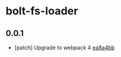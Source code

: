 # bolt-fs-loader

## 0.0.1
- [patch] Upgrade to webpack 4 [ea8a4bb](https://bitbucket.org/atlassian/atlaskit-mk-2/commits/ea8a4bb)
